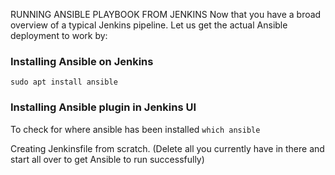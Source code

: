 


RUNNING ANSIBLE PLAYBOOK FROM JENKINS
Now that you have a broad overview of a typical Jenkins pipeline. Let us get the actual Ansible deployment to work by:

### Installing Ansible on Jenkins
```sudo apt install ansible```

### Installing Ansible plugin in Jenkins UI
To check for where ansible has been installed
```which ansible```

Creating Jenkinsfile from scratch. (Delete all you currently have in there and start all over to get Ansible to run successfully)